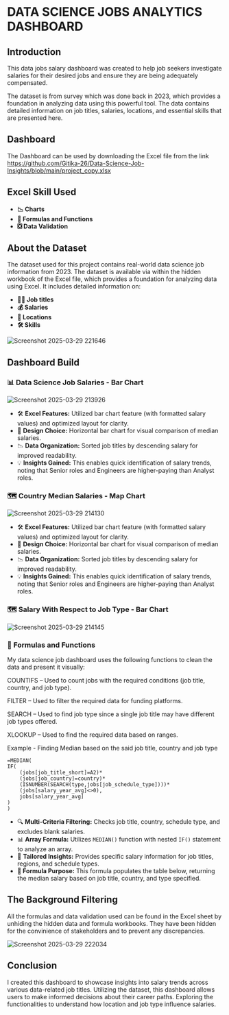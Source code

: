 # DATA SCIENCE JOBS ANALYTICS DASHBOARD






## Introduction
This data jobs salary dashboard was created to help job seekers investigate salaries for their desired jobs and ensure they are being adequately compensated.

The dataset is from survey which was done back in 2023, which provides a foundation in analyzing data using this powerful tool. The data contains detailed information on job titles, salaries, locations, and essential skills that are presented here.

## Dashboard 
The Dashboard can be used by downloading the Excel file from the link https://github.com/Gitika-26/Data-Science-Job-Insights/blob/main/project_copy.xlsx

## Excel Skill Used
- **📉 Charts**
- **🧮 Formulas and Functions**
- **❎ Data Validation**

## About the Dataset
The dataset used for this project contains real-world data science job information from 2023. The dataset is available via within the hidden workbook of the Excel file, which provides a foundation for analyzing data using Excel. It includes detailed information on:

- **👨‍💼 Job titles**
- **💰 Salaries**
- **📍 Locations**
- **🛠️ Skills**
  
![Screenshot 2025-03-29 221646](https://github.com/user-attachments/assets/44bf7b0e-7e51-4039-9188-8f07298c106c)



## Dashboard Build

### 📊 Data Science Job Salaries - Bar Chart

![Screenshot 2025-03-29 213926](https://github.com/user-attachments/assets/b649c48d-e61f-4ab8-b36e-efeb10e5d5e6)

- 🛠️ **Excel Features:** Utilized bar chart feature (with formatted salary values) and optimized layout for clarity.
- 🎨 **Design Choice:** Horizontal bar chart for visual comparison of median salaries.
- 📉 **Data Organization:** Sorted job titles by descending salary for improved readability.
- 💡 **Insights Gained:** This enables quick identification of salary trends, noting that Senior roles and Engineers are higher-paying than Analyst roles.

### 🗺️ Country Median Salaries - Map Chart
![Screenshot 2025-03-29 214130](https://github.com/user-attachments/assets/c231e743-3204-43cc-8e0e-850d6da71306)
- 🛠️ **Excel Features:** Utilized bar chart feature (with formatted salary values) and optimized layout for clarity.
- 🎨 **Design Choice:** Horizontal bar chart for visual comparison of median salaries.
- 📉 **Data Organization:** Sorted job titles by descending salary for improved readability.
- 💡 **Insights Gained:** This enables quick identification of salary trends, noting that Senior roles and Engineers are higher-paying than Analyst roles.

### 🗺️ Salary With Respect to Job Type - Bar Chart
![Screenshot 2025-03-29 214145](https://github.com/user-attachments/assets/68680987-7898-4863-bf43-ab176bfd8f1c)
###  🧮 Formulas and Functions
My data science job dashboard uses the following functions to clean the data and present it visually:

COUNTIFS – Used to count jobs with the required conditions (job title, country, and job type).

FILTER – Used to filter the required data for funding platforms.

SEARCH – Used to find job type since a single job title may have different job types offered.

XLOOKUP – Used to find the required data based on ranges.

Example - Finding Median based on the said job title, country and job type

```
=MEDIAN(
IF(
    (jobs[job_title_short]=A2)*
    (jobs[job_country]=country)*
    (ISNUMBER(SEARCH(type,jobs[job_schedule_type])))*
    (jobs[salary_year_avg]<>0),
    jobs[salary_year_avg]
)
)
```

- 🔍 **Multi-Criteria Filtering:** Checks job title, country, schedule type, and excludes blank salaries.
- 📊 **Array Formula:** Utilizes `MEDIAN()` function with nested `IF()` statement to analyze an array.
- 🎯 **Tailored Insights:** Provides specific salary information for job titles, regions, and schedule types.
- **🔢 Formula Purpose:** This formula populates the table below, returning the median salary based on job title, country, and type specified.

## The Background Filtering
All the formulas and data validation used can be found in the Excel sheet by unhiding the hidden data and formula workbooks. They have been hidden for the convinience of stakeholders and to prevent any discrepancies.



![Screenshot 2025-03-29 222034](https://github.com/user-attachments/assets/a3f71fb9-aea1-4f55-8068-722631a11275)





## Conclusion
I created this dashboard to showcase insights into salary trends across various data-related job titles. Utilizing the dataset, this dashboard allows users to make informed decisions about their career paths. Exploring the functionalities to understand how location and job type influence salaries. 



